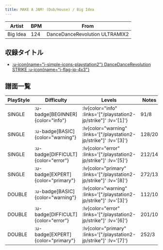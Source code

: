 ```yaml
---
title: MAKE A JAM! (Dub/House) / Big Idea
---
```


|Artist|BPM|From|
|------|---|----|
|Big Idea|124|DanceDanceRevolution ULTRAMIX2|

## 収録タイトル

- [ :u-icon{name="i-simple-icons-playstation2"} DanceDanceRevolution STRIKE :u-icon{name="i-flag-jp-4x3"} ](/playstation2-jp/strike)

## 譜面一覧

|PlayStyle|Difficulty|Levels|Notes|Movie|
|---------|----------|------|-----|-----|
|SINGLE| :u-badge[BEGINNER]{color="info"} | :lv{color="info" :links='["/playstation2-jp/strike"]' :lv='[1]'} |91/8||
|SINGLE| :u-badge[BASIC]{color="warning"} | :lv{color="warning" :links='["/playstation2-jp/strike"]' :lv='[3]'} |128/20||
|SINGLE| :u-badge[DIFFICULT]{color="error"} | :lv{color="error" :links='["/playstation2-jp/strike"]' :lv='[5]'} |212/14||
|SINGLE| :u-badge[EXPERT]{color="primary"} | :lv{color="primary" :links='["/playstation2-jp/strike"]' :lv='[8]'} |272/13||
|DOUBLE| :u-badge[BASIC]{color="warning"} | :lv{color="warning" :links='["/playstation2-jp/strike"]' :lv='[3]'} |112/10||
|DOUBLE| :u-badge[DIFFICULT]{color="error"} | :lv{color="error" :links='["/playstation2-jp/strike"]' :lv='[6]'} |201/10||
|DOUBLE| :u-badge[EXPERT]{color="primary"} | :lv{color="primary" :links='["/playstation2-jp/strike"]' :lv='[7]'} |252/3||
